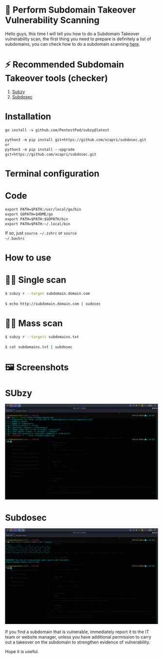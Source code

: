 # 🚀 Perform Subdomain Takeover Vulnerability Scanning
Hello guys, this time I will tell you how to do a Subdomain Takeover vulnerability scan, the first thing you need to prepare is definitely a list of subdomains, you can check how to do a subdomain scanning <a href='https://github.com/randixploit/Bug-Hunting-Tips/tree/main/Indonesia/Subdomain%20Recon'>here</a>.

# ⚡ Recommended Subdomain Takeover tools (checker)
1. <a href='https://github.com/PentestPad/subzy'>Subzy</a>
2. <a href='https://github.com/xcapri/subdosec'>Subdosec</a>

# Installation
```
go install -v github.com/PentestPad/subzy@latest

python3 -m pip install git+https://github.com/xcapri/subdosec.git
or 
python3 -m pip install --upgrade git+https://github.com/xcapri/subdosec.git
```

# Terminal configuration
# Code
```shell
export PATH=$PATH:/usr/local/go/bin 
export GOPATH=$HOME/go 
export PATH=$PATH:$GOPATH/bin 
export PATH=$PATH:~/.local/bin
```

If so, just <code>source ~/.zshrc</code> or <code>source ~/.bashrc</code>

# How to use
# 👨‍💻 Single scan
```bash
$ subzy r --target subdomain.domain.com

$ echo http://subdomain.domain.com | sudosec
```

# 👨‍💻 Mass scan
```bash
$ subzy r --targets subdomains.txt

$ cat subdomains.txt | subdosec
```

# 🖼️ Screenshots
# SUbzy
<img src='https://raw.githubusercontent.com/randixploit/Bug-Hunting-Tips/refs/heads/main/Indonesia/Scanning%20Subdomain%20Takeover/Screenshot_20250211_103656.png'>

# Subdosec
<img src='https://raw.githubusercontent.com/randixploit/Bug-Hunting-Tips/refs/heads/main/Indonesia/Scanning%20Subdomain%20Takeover/Screenshot_20250211_103922.png'>

If you find a subdomain that is vulnerable, immediately report it to the IT team or website manager, unless you have additional permission to carry out a takeover on the subdomain to strengthen evidence of vulnerability.

Hope it is useful.
